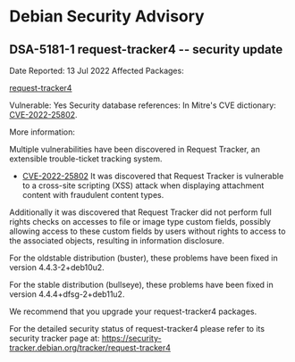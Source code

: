 
Debian Security Advisory
========================


DSA-5181-1 request-tracker4 -- security update
----------------------------------------------



Date Reported:
13 Jul 2022
Affected Packages:

[request-tracker4](https://packages.debian.org/src:request-tracker4)

Vulnerable:
Yes
Security database references:
In Mitre's CVE dictionary: [CVE-2022-25802](https://security-tracker.debian.org/tracker/CVE-2022-25802).  

More information:

Multiple vulnerabilities have been discovered in Request Tracker, an
extensible trouble-ticket tracking system.


* [CVE-2022-25802](https://security-tracker.debian.org/tracker/CVE-2022-25802)
It was discovered that Request Tracker is vulnerable to a cross-site
 scripting (XSS) attack when displaying attachment content with
 fraudulent content types.


Additionally it was discovered that Request Tracker did not perform full
rights checks on accesses to file or image type custom fields, possibly
allowing access to these custom fields by users without rights to access
to the associated objects, resulting in information disclosure.


For the oldstable distribution (buster), these problems have been fixed
in version 4.4.3-2+deb10u2.


For the stable distribution (bullseye), these problems have been fixed in
version 4.4.4+dfsg-2+deb11u2.


We recommend that you upgrade your request-tracker4 packages.


For the detailed security status of request-tracker4 please refer to its
security tracker page at:
<https://security-tracker.debian.org/tracker/request-tracker4>





